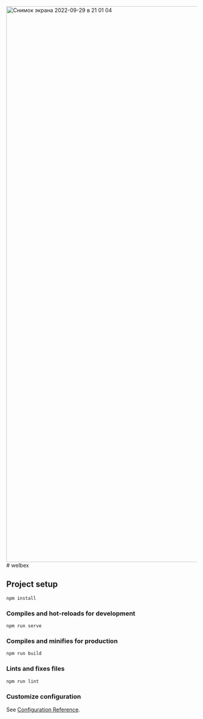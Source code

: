 <img width="1472" alt="Снимок экрана 2022-09-29 в 21 01 04" src="https://user-images.githubusercontent.com/82258634/193109890-69d7fbef-fbf2-494f-8d85-c7e588296c85.png">
# welbex

## Project setup
```
npm install
```

### Compiles and hot-reloads for development
```
npm run serve
```

### Compiles and minifies for production
```
npm run build
```

### Lints and fixes files
```
npm run lint
```

### Customize configuration
See [Configuration Reference](https://cli.vuejs.org/config/).
